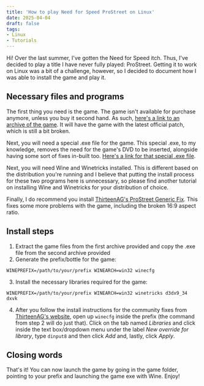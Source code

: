 ```yaml
---
title: 'How to play Need for Speed ProStreet on Linux'
date: 2025-04-04
draft: false
tags:
- Linux
- Tutorials
---
```


Hi! Over the last summer, I've gotten the Need for Speed itch. Thus, I've decided to play a title I have never fully played: ProStreet. Getting it to work on Linux was a bit of a challenge, however, so I decided to document how I was able to install the game and play it.

## Necessary files and programs

The first thing you need is the game. The game isn't available for purchase anymore, unless you buy it second hand. As such, [here's a link to an archive of the game](https://drive.google.com/file/d/13ZxE-Fznpklvf4NCpbskO8KM7uJDnyfG/view?usp=sharing). It will have the game with the latest official patch, which is still a bit broken.

Next, you will need a special .exe file for the game. This special .exe, to my knowledge, removes the need for the game's DVD to be inserted, alongside having some sort of fixes in-built too. [Here's a link for that special .exe file](https://drive.google.com/file/d/19gBVE_-6Ebnl3wZFriqxCx02l8pLSX2l/view?usp=sharing).

Next, you will need Wine and Winetricks installed. This is different based on the distribution you're running and I believe that putting the install process for these two programs here is unnecessary, so please find another tutorial on installing Wine and Winetricks for your distribution of choice.

Finally, I do recommend you install [ThirteenAG's ProStreet Generic Fix](https://thirteenag.github.io/wfp#nfsps). This fixes some more problems with the game, including the broken 16:9 aspect ratio.

## Install steps

1. Extract the game files from the first archive provided and copy the .exe file from the second archive provided
2. Generate the prefix/bottle for the game:

`WINEPREFIX=/path/to/your/prefix WINEARCH=win32 winecfg`

3. Install the necessary libraries required for the game:

`WINEPREFIX=/path/to/your/prefix WINEARCH=win32 winetricks d3dx9_34 dxvk`

4. After you follow the install instructions for the community fixes from [ThirteenAG's website](https://thirteenag.github.io/wfp#nfsps), open up `winecfg` inside the prefix (the command from step 2 will do just that). Click on the tab named *Libraries* and click inside the text box/dropdown menu under the label *New override for library*, type `dinput8` and then click *Add* and, lastly, click *Apply*.

## Closing words

That's it! You can now launch the game by going in the game folder, pointing to your prefix and launching the game exe with Wine. Enjoy!
